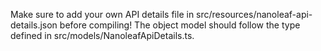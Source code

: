 Make sure to add your own API details file in src/resources/nanoleaf-api-details.json before compiling!  The object model should follow the type defined in src/models/NanoleafApiDetails.ts.

